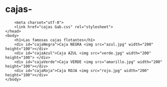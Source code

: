 # cajas-
<!DOCTYPE html>
<html>
    <head lang="es-ES">
    
        <meta charset="utf-8">
        <link href="cajas Gab.css" rel="stylesheet">
    </head>
    <body>
        <h1>Las famosas cajas flotantes</h1>
        <div id="cajaNegra">Caja NEGRA <img src="azul.jpg" width="200" height="100"></div>
        <div id="cajaAzul">Caja AZUL <img src="verde.jpg" width="200" height="100"> </div>
        <div id="cajaVerde">Caja VERDE <img src="amarillo.jpg" width="200" height="100"></div>
        <div id="cajaRoja">Caja ROJA <img src="rojo.jpg" width="200" height="100"></div>
    </body>
</html>
